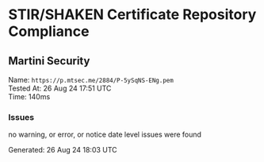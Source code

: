 # STIR/SHAKEN Certificate Repository Compliance

## Martini Security

Name: `https://p.mtsec.me/2884/P-5ySqNS-ENg.pem`\
Tested At: 26 Aug 24 17:51 UTC\
Time: 140ms

### Issues

no warning, or error, or notice date level issues were found

Generated: 26 Aug 24 18:03 UTC